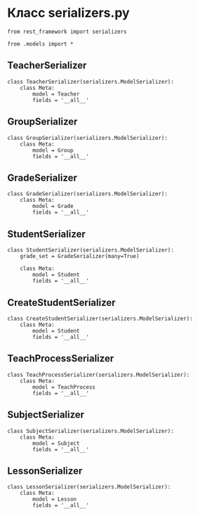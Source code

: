 # Класс serializers.py    
    from rest_framework import serializers
    
    from .models import *
    
## TeacherSerializer    
    class TeacherSerializer(serializers.ModelSerializer):
        class Meta:
            model = Teacher
            fields = '__all__'
    
## GroupSerializer    
    class GroupSerializer(serializers.ModelSerializer):
        class Meta:
            model = Group
            fields = '__all__'
    
## GradeSerializer     
    class GradeSerializer(serializers.ModelSerializer):
        class Meta:
            model = Grade
            fields = '__all__'
    
## StudentSerializer    
    class StudentSerializer(serializers.ModelSerializer):
        grade_set = GradeSerializer(many=True)
    
        class Meta:
            model = Student
            fields = '__all__'
    
## CreateStudentSerializer    
    class CreateStudentSerializer(serializers.ModelSerializer):
        class Meta:
            model = Student
            fields = '__all__'
    
## TeachProcessSerializer    
    class TeachProcessSerializer(serializers.ModelSerializer):
        class Meta:
            model = TeachProcess
            fields = '__all__'
    
## SubjectSerializer    
    class SubjectSerializer(serializers.ModelSerializer):
        class Meta:
            model = Subject
            fields = '__all__'
    
## LessonSerializer    
    class LessonSerializer(serializers.ModelSerializer):
        class Meta:
            model = Lesson
            fields = '__all__'
